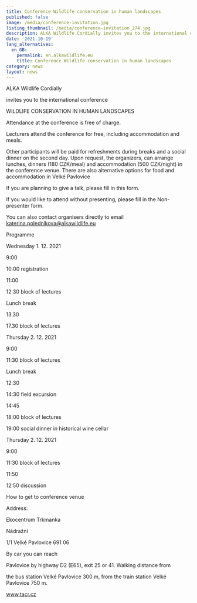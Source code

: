 ```yaml
---
title: Conference Wildlife conservation in human landscapes
published: false
image: /media/conference-invitation.jpg
listing_thumbnail: /media/conference-invitation_274.jpg
description: ALKA Wildlife Cordially invites you to the international conference.
date: '2021-10-19'
lang_alternatives:
  en_GB:
    permalink: en.alkawildlife.eu
    title: Conference Wildlife conservation in human landscapes
category: news
layout: news
---
```

ALKA Wildlife Cordially

invites you to the international conference

WILDLIFE CONSERVATION IN HUMAN LANDSCAPES



Attendance at the conference is free of charge.

Lecturers attend the conference for free, including accommodation and meals. 

Other participants will be paid for refreshments during breaks and a social dinner on the second day. Upon request, the organizers, can arrange lunches, dinners (180 CZK/meal) and accommodation (500 CZK/night) in the conference venue. There are also alternative options for food and accommodation in Velké Pavlovice

If you are planning to give a talk, please fill in this form.

If you would like to attend without presenting, please fill in the Non-presenter form.

You can also contact organisers directly to email katerina.polednikova@alkawildlife.eu



Programme

Wednesday 1. 12. 2021

9:00

10:00 registration

11:00

12:30 block of lectures

Lunch break

13.30

17.30 block of lectures

Thursday 2. 12. 2021

9:00

11:30 block of lectures

Lunch break

12:30

14:30 field excursion

14:45

18:00 block of lectures

19:00 social dinner in historical wine cellar

Thursday 2. 12. 2021

9:00

11:30 block of lectures

11:50

12:50 discussion

How to get to conference venue

Address:

Ekocentrum Trkmanka

Nádražní

1/1 Velké Pavlovice 691 06

By car you can reach

Pavlovice by highway D2 (E65), exit 25 or 41. Walking distance from

the bus station Velké Pavlovice 300 m, from the train station Velké Pavlovice 750 m.

www.tacr.cz
